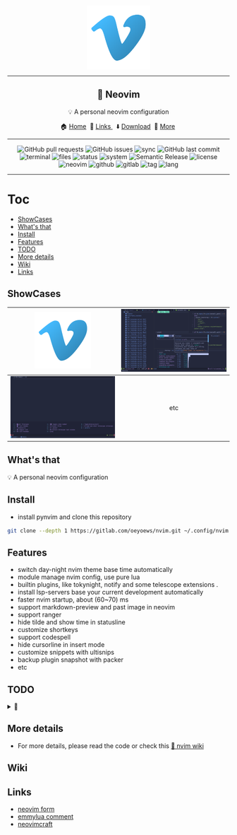 <div align="center">
  <img src="img/vim.png" alt="vim" align="center" width=144><hr>
  <h2>🍃 Neovim</h2>
  <p> 💡 A personal neovim configuration</p>
	🏠 <a href="https://oeyoews.github.io/nvim">Home</a>&nbsp;
  🔗 <a href="">Links </a>&nbsp;
  ⬇️  <a  href="">Download</a>&nbsp;
  🔰 <a  href="">More</a>&nbsp;
  <hr>
</div>

<div align="center">
<!-- <img alt="Lines of code" src="https://img.shields.io/tokei/lines/github/oeyoews/nvim?color=cyan&logo=github&logoColor=violet&style=flat-square"> -->
<img alt="GitHub pull requests" src="https://img.shields.io/github/issues-pr/oeyoews/nvim?color=cyan&logo=github&logoColor=cyan&style=flat-square">
<img alt="GitHub issues" src="https://img.shields.io/github/issues-raw/oeyoews/nvim?color=green&logo=github&logoColor=cyan&style=flat-square">
<!-- <img src="https://img.shields.io/badge/Desktop-Gnome-blueviolet.svg?style=flat-square&logo=gnome&color=90E59A&logoColor=cyan" alt="desktop"> -->
<img src="https://img.shields.io/badge/Sync-Yes-blueviolet.svg?style=flat-square&logo=gitlab&color=90E59A&logoColor=green" alt="sync">
<img alt="GitHub last commit" src="https://img.shields.io/github/last-commit/oeyoews/nvim?logo=github&logoColor=cyan&style=flat-square">
<!-- <img alt="GitHub code size in bytes" src="https://img.shields.io/github/languages/code-size/oeyoews/nvim?label=Size&logo=git&style=flat-square"> -->
<img src="https://img.shields.io/badge/Terminal-kitty-blueviolet.svg?style=flat-square&logo=powershell&color=90E59A&logoColor=green" alt="terminal">
<img src="https://img.shields.io/github/directory-file-count/oeyoews/nvim?color=green&label=Files&logo=Gnu&logoColor=violet&style=flat-square" alt="files">
<img src="https://img.shields.io/badge/Maintain-Yes-blueviolet.svg?style=flat-square&logo=Chakra-Ui&color=90E59A&logoColor=green" alt="status" >
<img src="https://img.shields.io/badge/System-Linux-white.svg?style=flat-square&logo=linux&logoColor=cyan&color=BB9AF7" alt="system">
<img src="https://img.shields.io/badge/%20%20%F0%9F%93%A6%F0%9F%9A%80-Semantic-e10079.svg?style=flat-square" alt="Semantic Release"/>
<img src="https://img.shields.io/badge/License-AGPL--3.0-green.svg?style=flat-square&logo=GNU&color=df967f&label=License" alt="license">
<img src="https://img.shields.io/badge/Neovim-0.7.2-blueviolet.svg?style=flat-square&logo=Neovim&color=90E59A&logoColor=green" alt="neovim">
<img src="https://img.shields.io/badge/Github-Yes-green.svg?style=flat-square&logo=github&label=Github&logoColor=cyan" alt="github">
<img src="https://img.shields.io/badge/Gitlab-Yes-ffcc00.svg?style=flat-square&logo=gitlab&label=Gitlab" alt="gitlab">
<img src="https://img.shields.io/gitlab/v/tag/oeyoews/nvim?color=green&logo=FastAPI&style=flat-square" alt="tag">
<!-- <img src="https://img.shields.io/badge/GIT-Yes-green.svg?style=flat-square&logo=git&label=GIT" alt="git"> -->
<!-- <img src="https://img.shields.io/badge/Shell-zsh-white.svg?style=flat-square&logo=Gnu-Bash&logoColor=9ECE6A&color=BB9AF7" alt="shell"> -->
<img src="https://img.shields.io/badge/Lang-lua-blueviolet.svg?style=flat-square&logo=lua&color=90E59A&logoColor=blue" alt="lang">
</div>
<hr>

# Toc

<!-- vim-markdown-toc Marked -->

* [ShowCases](#showcases)
* [What's that](#what's-that)
* [Install](#install)
* [Features](#features)
* [TODO](#todo)
* [More details](#more-details)
* [Wiki](#wiki)
* [Links](#links)

<!-- vim-markdown-toc -->

## ShowCases

|    <img src="img/vim.png" align="bottom" width=128/>    | <img src="img/example01.png" align="bottom" width=256/> |
|:-------------------------------------------------------:|:-------------------------------------------------------:|
| <img src="img/example02.png" align="bottom" width=256/> |                           etc                           |

## What's that

💡 A personal neovim configuration

## Install

- install pynvim and clone this repository

```bash
git clone --depth 1 https://gitlab.com/oeyoews/nvim.git ~/.config/nvim  # please your ~/.config/nvim folder or your nvim configuration
```

## Features

* switch day-night nvim theme base time automatically
* module manage nvim config, use pure lua
* builtin plugins, like tokynight, notify and some telescope extensions .
* install lsp-servers base your current development automatically
* faster nvim startup, about (60~70) ms
* support markdown-preview and past image in neovim
* support ranger
* hide tilde and show time in statusline
* customize shortkeys
* support codespell
* hide cursorline in insert mode
* customize snippets with ultisnips
* backup plugin snapshot with packer
* etc

## TODO

<details>
<summary>🚀</summary>

- [ ] integrate bump plugins, format
- [ ] use function to replace find file
- [ ] inlay hints
- [ ] learn vim.api(nvim), such use  vim.fn.executable to replace os.executable
- [ ] link null-ls or mason.nvim make a logger file
- [ ] theme: https://github.com/nshen/learn-neovim-lua/blob/main/lua/utils/change-colorscheme.lua
- [ ] tiny all which-key mappings
- [ ] control module to install or uninstall plugins
- [ ] use packer make packersnapshot
- [ ] emulate key pressing
- [x] cursor shake for null-ls
- [x] vim-plug or packer.nvim index probleb
- [x] config setting conflict
- [x] integrate husky and (prettier)
- [x] highlight paraness
- [x] learn lightspeed
- [x] learn use visual-line multi curline
- [?] json add double how effect config
- [x] add format stylua by ci/cd
- [x] insert mode to hide cursorline
- [x] automatically install filetype server when first open
- [?] bug: treesitter multi download
- [x] config opt(load)
- [x] learn packer, test packer automatically
- [x] format lua(include vim), this treesitter
- [x] learn lua: doom-nvim, nvchad to deeply look
- [x] add highlight symbols under cursor functions(terminal gnome support)
- [x] use packer.nvim to replace vim-plug
- [x] tidy vanilla.txt, maybe can write vanilla.markdown, last to txt
- [x] config tab space show in different filetype
- [x] move plugins/\*.lua to lua folder, and to pure lua config
- [x] add window number switch number(mousenum)
- [x] solve gitsign utf8
- [x] how to add templates in nvim
- [x] config norg table
- [x] config format
- [x] some sitution will cause error line repeat(maybe emoji or refresh time error)
- [x] snowflake: this emoji will cause this bug in kitty(only)
- [x] config new theme for material, like tilde,
- [x] add shortkeys in vim to open browser html
- [?] fix the zh bug(maybe also is terminal)
- [x] add random banner and random color startup <https://github.com/goolord/alpha-nvim/discussions/16#discussioncomment-2386902>
- [x] first install automatically install
- [x] config dashboard
- [x] this emjoi shadow bug, maybe is kitty terminal(switch to wezterm compare)
- [x] some error tip from feline(active)
- [x] learn it option setting and lsp multi separate setting: fix lua global vim setting, <https://github.com/AstroNvim/AstroNvim>,

</details>

## More details

* For more details, please read the code or check this [📖 nvim wiki](https://gitlab.com/oeyoews/nvim/-/wikis/home)

## Wiki

## Links

* [neovim form](https://neovim.discourse.group)
* [emmylua comment](https://emmylua.github.io/zh_CN/annotation.html)
* [neovimcraft](https://neovimcraft.com/)

